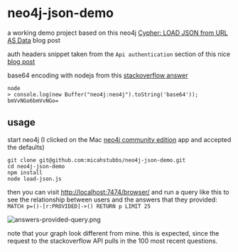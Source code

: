 # neo4j-json-demo

a working demo project based on this neo4j [Cypher: LOAD JSON from URL AS Data](https://neo4j.com/blog/cypher-load-json-from-url/) blog post

auth headers snippet taken from the `Api authentication` section of this nice [blog post](http://voidcanvas.com/how-to-write-a-basic-read-write-operation-of-neo4j-with-node-js-in-express-apis/)

base64 encoding with nodejs from this [stackoverflow answer](https://stackoverflow.com/a/6182519/1732222)
```
node
> console.log(new Buffer("neo4j:neo4j").toString('base64'));
bmVvNGo6bmVvNGo=
```

## usage 

start neo4j (I clicked on the Mac [neo4j community edition](https://neo4j.com/download/community-edition/) app and accepted the defaults)

```
git clone git@github.com:micahstubbs/neo4j-json-demo.git
cd neo4j-json-demo
npm install
node load-json.js
```

then you can visit [http://localhost:7474/browser/](http://localhost:7474/browser/)
and run a query like this to see the relationship between users and the answers that they provided:
`MATCH p=()-[r:PROVIDED]->() RETURN p LIMIT 25`

![answers-provided-query.png](http://i.imgur.com/NmNfMDC.png)

note that your graph look different from mine. this is expected, since the request to the stackoverflow API pulls in the 100 most recent questions. 